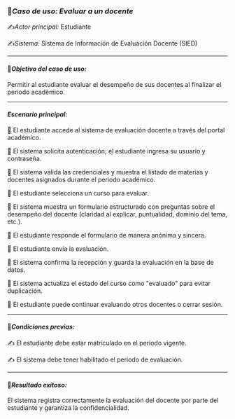 ### 🎯*Caso de uso: Evaluar a un docente*

✍️*Actor principal:* Estudiante

✍️*Sistema:* Sistema de Información de Evaluación Docente (SIED)

---

#### 🎯*Objetivo del caso de uso:*

Permitir al estudiante evaluar el desempeño de sus docentes al finalizar el periodo académico.

---

#### *Escenario principal:*

📌 El estudiante accede al sistema de evaluación docente a través del portal académico.

📌 El sistema solicita autenticación; el estudiante ingresa su usuario y contraseña.

📌 El sistema valida las credenciales y muestra el listado de materias y docentes asignados durante el periodo académico.

📌 El estudiante selecciona un curso para evaluar.

📌 El sistema muestra un formulario estructurado con preguntas sobre el desempeño del docente (claridad al explicar, puntualidad, dominio del tema, etc.).

📌 El estudiante responde el formulario de manera anónima y sincera.

📌 El estudiante envía la evaluación.

📌 El sistema confirma la recepción y guarda la evaluación en la base de datos.

📌 El sistema actualiza el estado del curso como "evaluado" para evitar duplicación.

📌 El estudiante puede continuar evaluando otros docentes o cerrar sesión.

---

#### 🔧*Condiciones previas:*

✍️ El estudiante debe estar matriculado en el periodo vigente.

✍️ El sistema debe tener habilitado el periodo de evaluación.

---

#### 🔧*Resultado exitoso:*

El sistema registra correctamente la evaluación del docente por parte del estudiante y garantiza la confidencialidad.
